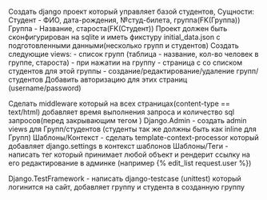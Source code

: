 Создать django проект который управляет базой студентов,
Сущности:
Студент - ФИО, дата-рождения, №студ-билета, группа(FK(Группа))
Группа - Название, староста(FK(Студент))
Проект должен быть сконфигурирован на sqlite и иметь фикстуру
initial_data.json с подготовленными данными(несколько групп и студентов)
Создать следующие views:
      - список групп (таблица - название, кол-во человек в группе,
староста)
      - при нажатии на группу - страница с со списком студентов для
этой группы
      - создание/редактирование/удаление  групп/студентов
Добавить авторизацию для этих страниц (username/password)

Сделать middleware который на всех страницах(content-type ==
text/html) добавляет время выполнения запроса и количество sql
запросов(перед закрывающим тегом </body>)
Django.Admin - создать admin views для Групп/студентов (студенты
так же должны быть как inline для Групп)
Шаблоны/Контекст - сделать template-context-processor который
добавляет django.settings в контекст шаблонов
Шаблоны/Теги - написать тег который принимает любой объект и
рендерит ссылку на его редактирование в админке (например {% edit_list
request.user %})

Django.TestFramework - написать django-testcase (unittest) который
логинится на сайт, добавляет группу и студента в созданную группу
